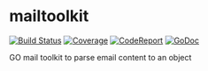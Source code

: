 # mailtoolkit
[![Build Status](https://travis-ci.org/get-code-ch/mailtoolkit.svg?branch=master)](https://travis-ci.org/get-code-ch/mailtoolkit)
[![Coverage](https://gocover.io/_badge/github.com/get-code-ch/mailtoolkit?0)](https://gocover.io/github.com/get-code-ch/mailtoolkit)
[![CodeReport](https://goreportcard.com/badge/github.com/get-code-ch/mailtoolkit)](https://goreportcard.com/badge/github.com/get-code-ch/mailtoolkit)
[![GoDoc](https://godoc.org/github.com/get-code-ch/mailtoolkit?status.svg)](https://godoc.org/github.com/get-code-ch/mailtoolkit)

GO mail toolkit to parse email content to an object
